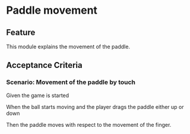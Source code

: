 # Paddle movement

## Feature

This module explains the movement of the paddle.

## Acceptance Criteria

### Scenario: Movement of the paddle by touch

  Given the game is started

  When the ball starts moving and the player drags the paddle either up or down

  Then the paddle moves with respect to the movement of the finger.
